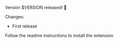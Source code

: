 Version $VERSION released! 🥳

Changes:
- First release

Follow the readme instructions to install the extension
